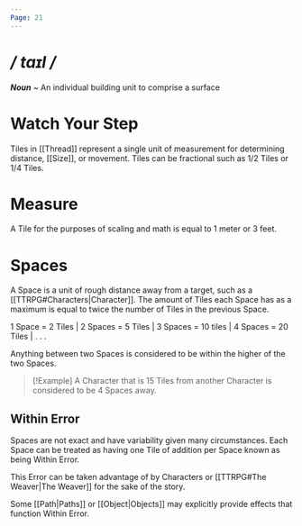 ```yaml
---
Page: 21
---
```

# */ taɪl /*
***Noun*** ~ An individual building unit to comprise a surface
# Watch Your Step
Tiles in [[Thread]] represent a single unit of measurement for determining distance, [[Size]], or movement. Tiles can be fractional such as 1/2 Tiles or 1/4 Tiles.
# Measure
A Tile for the purposes of scaling and math is equal to 1 meter or 3 feet.
# Spaces
A Space is a unit of rough distance away from a target, such as a [[TTRPG#Characters|Character]]. The amount of Tiles each Space has as a maximum is equal to twice the number of Tiles in the previous Space.

1 Space = 2 Tiles | 2 Spaces = 5 Tiles | 3 Spaces = 10 tiles | 4 Spaces = 20 Tiles | . . .

Anything between two Spaces is considered to be within the higher of the two Spaces.

>[!Example]
>A Character that is 15 Tiles from another Character is considered to be 4 Spaces away.
## Within Error
Spaces are not exact and have variability given many circumstances. Each Space can be treated as having one Tile of addition per Space known as being Within Error.

This Error can be taken advantage of by Characters or [[TTRPG#The Weaver|The Weaver]] for the sake of the story. 

Some [[Path|Paths]] or [[Object|Objects]] may explicitly provide effects that function Within Error.